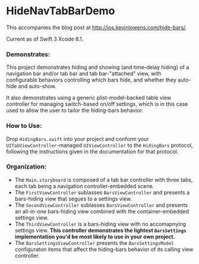 # HideNavTabBarDemo

This accompanies the blog post at http://ios.kevinlowens.com/hide-bars/.

Current as of Swift 3 Xcode 8.1.

### Demonstrates:
This project demonstrates hiding and showing (and time-delay hiding) of a navigation bar and/or tab bar and tab bar-"attached" view, with configurable behaviors controlling which bars hide, and whether they auto-hide and auto-show.

It also demonstrates using a generic plist-model-backed table view controller for managing switch-based on/off settings, which is in this case used to allow the user to tailor the hiding-bars behavior.

### How to Use:
Drop `HidingBars.swift` into your project and conform your `UITabViewController`-managed `UIViewController` to the `HidingBars` protocol, following the instructions given in the documentation for that protocol.

### Organization:
- The `Main.storyboard` is composed of a tab bar controller with three tabs, each tab being a navigation controller-embedded scene.
- The `FirstViewController` sublasses `BarsViewController` and presents a bars-hiding view that segues to a settings view.
- The `SecondViewController` sublasses `BarsViewController`  and presents an all-in-one bars-hiding view combined with the container-embedded settings view.
- The `ThirdViewController` is a bars-hiding view with no accomapnying settings view. __This controller demonstrates the lightest `BarsSettings` implementation you'd be most likely to use in your own project.__  
- The `BarsSettingsViewController` presents the `BarsSettingsModel` configuraton items that affect the hiding-bars behavior of its calling view controller.
